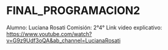 # FINAL_PROGRAMACION2
Alumno: Luciana Rosati
Comisión: 2°4°
Link video explicativo: https://www.youtube.com/watch?v=G9z9Udf3oQA&ab_channel=LucianaRosati

